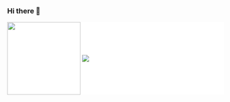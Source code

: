 ### Hi there 👋
<div style="display: inline_block; background-color: white;">
    <img align="center" height="170em" src="https://github-readme-stats.vercel.app/api/top-langs/?username=LuizDgOR&layout=compact&langs_count=16&theme=dracula" />
    <img align="center" src="https://github-readme-stats.vercel.app/api?username=LuizDgOR&theme=dracula&_icons=true" />
</div>



<!--**LuizDgOR/LuizDgOR** is a ✨ _special_ ✨ repository because its `README.md` (this file) appears on your GitHub profile.

Here are some ideas to get you started:

- 🔭 I’m currently working on ...
- 🌱 I’m currently learning ...
- 👯 I’m looking to collaborate on ...
- 🤔 I’m looking for help with ...
- 💬 Ask me about ...
- 📫 How to reach me: ...
- 😄 Pronouns: ...
- ⚡ Fun fact: ...
-->
